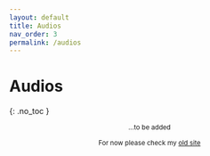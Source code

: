 ```yaml
---
layout: default
title: Audios
nav_order: 3
permalink: /audios
---
```


# Audios
{: .no_toc }

<p align="center"><small>...to be added</small></p>

<p align="center"><small>For now please check my <a href="https://kyratrades.wixsite.com/home/audios">old site</a></small></p>
